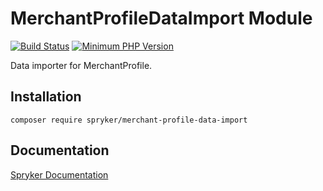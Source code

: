 # MerchantProfileDataImport Module
[![Build Status](https://travis-ci.org/spryker/merchant-profile-data-import.svg)](https://travis-ci.org/spryker/merchant-profile-data-import)
[![Minimum PHP Version](https://img.shields.io/badge/php-%3E%3D%207.2-8892BF.svg)](https://php.net/)

Data importer for MerchantProfile.

## Installation

```
composer require spryker/merchant-profile-data-import
```

## Documentation

[Spryker Documentation](https://academy.spryker.com/developing_with_spryker/module_guide/modules.html)

